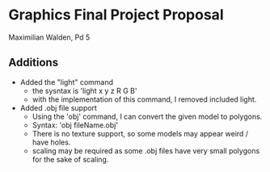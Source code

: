 # Graphics Final Project Proposal

Maximilian Walden, Pd 5

## Additions

- Added the "light" command
  - the sysntax is 'light x y z R G B'
  - with the implementation of this command, I removed included light.
- Added .obj file support
  - Using the 'obj' command, I can convert the given model to polygons.
   - Syntax: 'obj fileName.obj'
  - There is no texture support, so some models may appear weird / have holes.
  - scaling may be required as some .obj files have very small polygons for the sake of scaling.
